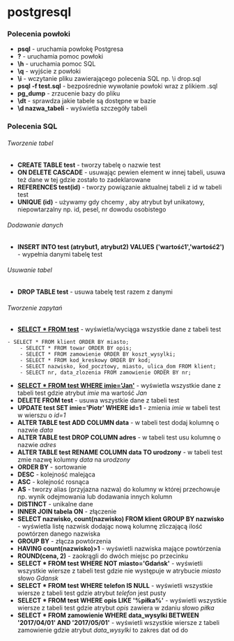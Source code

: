 # postgresql

### Polecenia powłoki
* **psql** - uruchamia powłokę Postgresa
* **\?** - uruchamia pomoc powłoki
* **\h** - uruchamia pomoc SQL
* **\q** - wyjście z powłoki
* **\i** - wczytanie pliku zawierającego polecenia SQL np. \i drop.sql
* **psql -f test.sql** - bezpośrednie wywołanie powłoki wraz z plikiem .sql
* **pg_dump** - zrzucenie bazy do pliku
* **\dt** - sprawdza jakie tabele są dostępne w bazie
* **\d nazwa_tabeli** - wyświetla szczegóły tabeli

### Polecenia SQL
###### Tworzenie tabel
* **CREATE TABLE test** - tworzy tabelę o nazwie test
* **ON DELETE CASCADE** - usuwając pewien element w innej tabeli, usuwa też dane w tej gdzie zostało to zadeklarowane
* **REFERENCES test(id)** - tworzy powiązanie aktualnej tabeli z id w tabeli test
* **UNIQUE (id)** - używamy gdy chcemy , aby atrybut był unikatowy, niepowtarzalny np. id, pesel, nr dowodu osobistego
###### Dodawanie danych
* **INSERT INTO test (atrybut1, atrybut2) VALUES ('wartość1','wartość2')** - wypełnia danymi tabelę test
###### Usuwanie tabel
* **DROP TABLE test** - usuwa tabelę test razem z danymi
###### Tworzenie zapytań
* [**SELECT * FROM test**](https://github.com/johnnyrock92/postgresql/blob/master/order_by.sql) - wyświetla/wyciąga wszystkie dane z tabeli test
```
- SELECT * FROM klient ORDER BY miasto;
    - SELECT * FROM towar ORDER BY opis;
    - SELECT * FROM zamowienie ORDER BY koszt_wysylki;
    - SELECT * FROM kod_kreskowy ORDER BY kod;
    - SELECT nazwisko, kod_pocztowy, miasto, ulica_dom FROM klient;
    - SELECT nr, data_zlozenia FROM zamowienie ORDER BY nr;
```
* [**SELECT * FROM test WHERE imie='Jan'**](https://github.com/johnnyrock92/postgresql/blob/master/order_by.sql) - wyświetla wszystkie dane z tabeli test gdzie atrybut *imie* ma wartość *Jan*
* **DELETE FROM test** - usuwa wszystkie dane z tabeli test
* **UPDATE test SET imie='Piotr' WHERE id=1** - zmienia *imie* w tabeli test w wierszu o *id=1*
* **ALTER TABLE test ADD COLUMN data** - w tabeli test dodaj kolumnę o nazwie *data*
* **ALTER TABLE test DROP COLUMN adres** - w tabeli test usu kolumnę o nazwie *adres*
* **ALTER TABLE test RENAME COLUMN data TO urodzony** - w tabeli test zmie nazwę kolumny *data* na *urodzony*
* **ORDER BY** - sortowanie
* **DESC** - kolejność malejąca
* **ASC** - kolejność rosnąca
* **AS** - tworzy alias (przyjazna nazwa) do kolumny w której przechowuje np. wynik odejmowania lub dodawania innych kolumn
* **DISTINCT** - unikalne dane
* **INNER JOIN tabela ON** - złączenie
* **SELECT nazwisko, count(nazwisko) FROM klient GROUP BY nazwisko** - wyświetla listę nazwisk dodając nową kolumnę zliczającą ilość powtórzen danego nazwiska
* **GROUP BY** - złącza powtórzenia
* **HAVING count(nazwisko)>1** - wyświetli nazwiska mające powtórzenia
* **ROUND(cena, 2)** - zaokrągli do dwóch miejsc po przecinku
* **SELECT * FROM test WHERE NOT miasto='Gdańsk'** - wyświetli wszystkie wiersze z tabeli test gdzie nie występuje w atrybucie *miasto* słowo *Gdansk*
* **SELECT * FROM test WHERE telefon IS NULL** - wyświetli wszystkie wiersze z tabeli test gdzie atrybut *telefon* jest pusty
* **SELECT * FROM test WHERE opis LIKE '%piłka%'** - wyświetli wszystkie wiersze z tabeli test gdzie atrybut *opis* zawiera w zdaniu słowo *piłka*
* **SELECT * FROM zamowienie WHERE data_wysylki BETWEEN '2017/04/01' AND '2017/05/01'** - wyświetli wszystkie wiersze z tabeli zamowienie gdzie atrybut *data_wysylki* to zakres dat od do